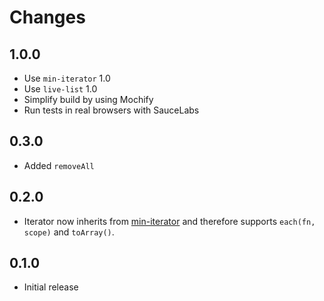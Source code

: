 # Changes

## 1.0.0

- Use `min-iterator` 1.0
- Use `live-list` 1.0
- Simplify build by using Mochify
- Run tests in real browsers with SauceLabs

## 0.3.0

- Added `removeAll`

## 0.2.0

- Iterator now inherits from [min-iterator][] and therefore supports
  `each(fn, scope)` and `toArray()`.

[min-iterator]: https://github.com/mantoni/min-iterator.js

## 0.1.0

- Initial release

